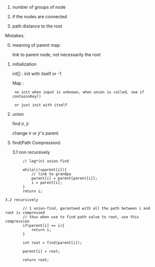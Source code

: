 

1. number of groups of node

2. if the nodes are connected

3. path distance to the root



Mistakes:

0. meaning of parent map:

	link to parent node, not necessarily the root


1. initialization
	
	int[] : init with itself or -1

	Map : 

		no init when input is unknown, when union is called, see if containsKey()

		or just init with itself



2. union

	find ir, jr

	change ir or jr's parent


3. find(Path Compression)

	3.1 non recursively


```
		// log*(n) union-find 

		while(i!=parent[i]){
			// link to grandpa
			parent[i] = parent[parent[i]];
			i = parent[i];
		}
		return i;
```



	3.2 recursively

```
		// 1 union-find, garanteed with all the path between i and root is compressed
		// thus when use to find path value to root, use this compression
		if(parent[i] == i){
			return i;
		}

		int root = find(parent[i]);

		parent[i] = root;

		return root;
```



